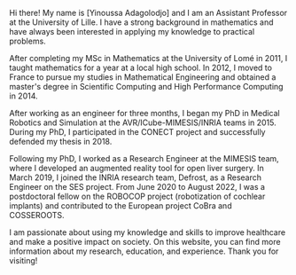 Hi there! My name is [Yinoussa Adagolodjo] and I am an Assistant Professor at the University of Lille. I have a strong background in mathematics and have always been interested in applying my knowledge to practical problems.

After completing my MSc in Mathematics at the University of Lomé in 2011, I taught mathematics for a year at a local high school. In 2012, I moved to France to pursue my studies in Mathematical Engineering and obtained a master's degree in Scientific Computing and High Performance Computing in 2014.

After working as an engineer for three months, I began my PhD in Medical Robotics and Simulation at the AVR/ICube-MIMESIS/INRIA teams in 2015. During my PhD, I participated in the CONECT project and successfully defended my thesis in 2018.

Following my PhD, I worked as a Research Engineer at the MIMESIS team, where I developed an augmented reality tool for open liver surgery. In March 2019, I joined the INRIA research team, Defrost, as a Research Engineer on the SES project. From June 2020 to August 2022, I was a postdoctoral fellow on the ROBOCOP project (robotization of cochlear implants) and contributed to the European project CoBra and COSSEROOTS.

I am passionate about using my knowledge and skills to improve healthcare and make a positive impact on society. On this website, you can find more information about my research, education, and experience. Thank you for visiting!
